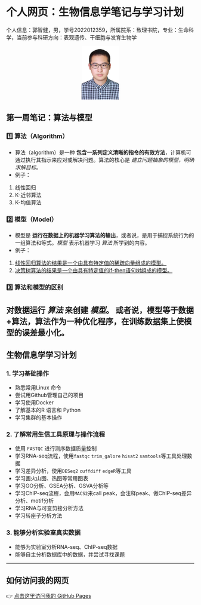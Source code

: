 # 个人网页：生物信息学笔记与学习计划
个人信息：郭智健，男，学号2022012359，所属院系：致理书院，专业：生命科学，当前参与科研方向：表观遗传、干细胞与发育生物学

<p align="center">
<img src="Personal%20ID%20Photo.jpg" alt="personal photo" width="100 /">
</p>
  
## 第一周笔记：算法与模型

### 1️⃣ 算法（Algorithm）
- 算法（algorithm）是一种 **包含一系列定义清晰的指令的有效方法**，计算机可通过执行其指示来应对或解决问题。算法的核心是 _建立问题抽象的模型，明确求解目标_。
- 例子：
1. 线性回归
2. K-近邻算法
3. K-均值算法

### 2️⃣ 模型（Model）
- 模型是 **运行在数据上的机器学习算法的输出**，或者说，是用于捕捉系统行为的一组算法和等式。_模型_ 表示机器学习 _算法_ 所学到的内容。
- 例子：
1. [线性回归算法的结果是一个由具有特定值的稀疏向量组成的模型。](https://zhuanlan.zhihu.com/p/162086776)
2. [决策树算法的结果是一个由具有特定值的if-then语句树组成的模型。](https://zhuanlan.zhihu.com/p/162086776)

### 3️⃣ 算法和模型的区别
**对数据运行 _算法_ 来创建 _模型_。**
或者说，模型等于数据+算法，算法作为一种优化程序，在训练数据集上使模型的误差最小化。
---

## 生物信息学学习计划

###  **1. 学习基础操作**
- 熟悉常用Linux 命令
- 尝试用Github管理自己的项目
- 学习使用Docker
- 了解基本的R 语言和 Python
- 学习集群的基本操作

###  **2. 了解常用生信工具原理与操作流程**
- 使用 `FASTQC` 进行测序数据质量控制
- 学习RNA-seq流程，使用`fastqc` `trim_galore` `hisat2` `samtools`等工具处理数据  
- 学习差异分析，使用`DESeq2` `cuffdiff` `edgeR`等工具
- 学习画火山图、热图等常用图表
- 学习GO分析、GSEA分析、GSVA分析等
- 学习ChIP-seq流程，会用`MACS2`来call peak，会注释peak、做ChIP-seq差异分析、motif分析
- 学习RNA与可变剪接分析方法
- 学习转座子分析方法

###  **3. 能够分析实验室真实数据**
- 能够为实验室分析RNA-seq、ChIP-seq数据
- 能够自主分析数据库中的数据，并尝试寻找课题

---

## **如何访问我的网页**
👉 [点击这里访问我的 GitHub Pages](https://guozhijian040820.github.io/bioinfo-notes/)
